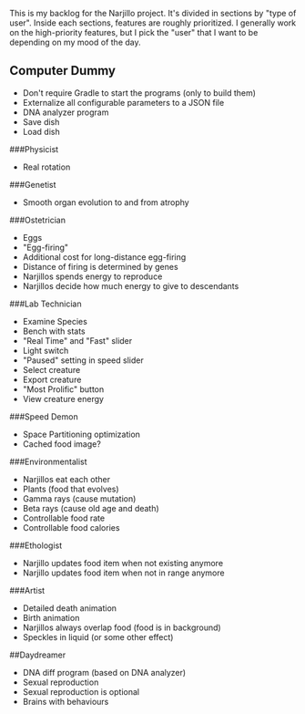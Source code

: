 This is my backlog for the Narjillo project. It's divided in sections by "type of user". Inside each sections, features are roughly prioritized.
I generally work on the high-priority features, but I pick the "user" that I want to be depending on my mood of the day.

## Computer Dummy

* Don't require Gradle to start the programs (only to build them)
* Externalize all configurable parameters to a JSON file
* DNA analyzer program
* Save dish
* Load dish

###Physicist

* Real rotation

###Genetist

* Smooth organ evolution to and from atrophy

###Ostetrician

* Eggs
* "Egg-firing"
* Additional cost for long-distance egg-firing
* Distance of firing is determined by genes
* Narjillos spends energy to reproduce
* Narjillos decide how much energy to give to descendants

###Lab Technician

* Examine Species
* Bench with stats
* "Real Time" and "Fast" slider
* Light switch
* "Paused" setting in speed slider
* Select creature
* Export creature
* "Most Prolific" button
* View creature energy

###Speed Demon

* Space Partitioning optimization
* Cached food image?

###Environmentalist

* Narjillos eat each other
* Plants (food that evolves)
* Gamma rays (cause mutation)
* Beta rays (cause old age and death)
* Controllable food rate
* Controllable food calories

###Ethologist

* Narjillo updates food item when not existing anymore
* Narjillo updates food item when not in range anymore

###Artist

* Detailed death animation
* Birth animation
* Narjillos always overlap food (food is in background)
* Speckles in liquid (or some other effect)

##Daydreamer

* DNA diff program (based on DNA analyzer)
* Sexual reproduction
* Sexual reproduction is optional
* Brains with behaviours
